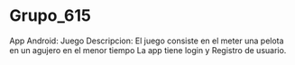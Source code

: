 # Grupo_615
App Android: Juego
Descripcion: El juego consiste en el meter una pelota en un agujero en el menor tiempo
La app tiene login y Registro de usuario.
